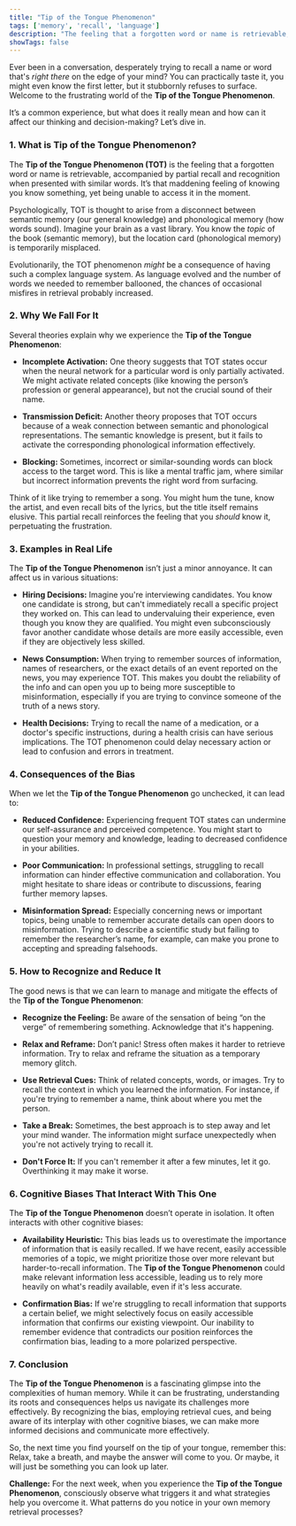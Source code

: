 ```yaml
---
title: "Tip of the Tongue Phenomenon"
tags: ['memory', 'recall', 'language']
description: "The feeling that a forgotten word or name is retrievable, accompanied by partial recall and recognition when presented with similar words."
showTags: false
---
```



Ever been in a conversation, desperately trying to recall a name or word that's *right there* on the edge of your mind? You can practically taste it, you might even know the first letter, but it stubbornly refuses to surface. Welcome to the frustrating world of the **Tip of the Tongue Phenomenon**.

It’s a common experience, but what does it really mean and how can it affect our thinking and decision-making? Let’s dive in.

### 1. What is Tip of the Tongue Phenomenon?

The **Tip of the Tongue Phenomenon (TOT)** is the feeling that a forgotten word or name is retrievable, accompanied by partial recall and recognition when presented with similar words. It’s that maddening feeling of knowing you know something, yet being unable to access it in the moment.

Psychologically, TOT is thought to arise from a disconnect between semantic memory (our general knowledge) and phonological memory (how words sound). Imagine your brain as a vast library. You know the *topic* of the book (semantic memory), but the location card (phonological memory) is temporarily misplaced.

Evolutionarily, the TOT phenomenon *might* be a consequence of having such a complex language system. As language evolved and the number of words we needed to remember ballooned, the chances of occasional misfires in retrieval probably increased.

### 2. Why We Fall For It

Several theories explain why we experience the **Tip of the Tongue Phenomenon**:

*   **Incomplete Activation:** One theory suggests that TOT states occur when the neural network for a particular word is only partially activated. We might activate related concepts (like knowing the person’s profession or general appearance), but not the crucial sound of their name.

*   **Transmission Deficit:** Another theory proposes that TOT occurs because of a weak connection between semantic and phonological representations. The semantic knowledge is present, but it fails to activate the corresponding phonological information effectively.

*   **Blocking:** Sometimes, incorrect or similar-sounding words can block access to the target word. This is like a mental traffic jam, where similar but incorrect information prevents the right word from surfacing.

Think of it like trying to remember a song. You might hum the tune, know the artist, and even recall bits of the lyrics, but the title itself remains elusive. This partial recall reinforces the feeling that you *should* know it, perpetuating the frustration.

### 3. Examples in Real Life

The **Tip of the Tongue Phenomenon** isn’t just a minor annoyance. It can affect us in various situations:

*   **Hiring Decisions:** Imagine you're interviewing candidates. You know one candidate is strong, but can't immediately recall a specific project they worked on. This can lead to undervaluing their experience, even though you know they are qualified. You might even subconsciously favor another candidate whose details are more easily accessible, even if they are objectively less skilled.

*   **News Consumption:** When trying to remember sources of information, names of researchers, or the exact details of an event reported on the news, you may experience TOT. This makes you doubt the reliability of the info and can open you up to being more susceptible to misinformation, especially if you are trying to convince someone of the truth of a news story.

*   **Health Decisions:** Trying to recall the name of a medication, or a doctor's specific instructions, during a health crisis can have serious implications. The TOT phenomenon could delay necessary action or lead to confusion and errors in treatment.

### 4. Consequences of the Bias

When we let the **Tip of the Tongue Phenomenon** go unchecked, it can lead to:

*   **Reduced Confidence:** Experiencing frequent TOT states can undermine our self-assurance and perceived competence. You might start to question your memory and knowledge, leading to decreased confidence in your abilities.

*   **Poor Communication:** In professional settings, struggling to recall information can hinder effective communication and collaboration. You might hesitate to share ideas or contribute to discussions, fearing further memory lapses.

*   **Misinformation Spread:** Especially concerning news or important topics, being unable to remember accurate details can open doors to misinformation. Trying to describe a scientific study but failing to remember the researcher’s name, for example, can make you prone to accepting and spreading falsehoods.

### 5. How to Recognize and Reduce It

The good news is that we can learn to manage and mitigate the effects of the **Tip of the Tongue Phenomenon**:

*   **Recognize the Feeling:** Be aware of the sensation of being “on the verge” of remembering something. Acknowledge that it's happening.

*   **Relax and Reframe:** Don’t panic! Stress often makes it harder to retrieve information. Try to relax and reframe the situation as a temporary memory glitch.

*   **Use Retrieval Cues:** Think of related concepts, words, or images. Try to recall the context in which you learned the information. For instance, if you're trying to remember a name, think about where you met the person.

*   **Take a Break:** Sometimes, the best approach is to step away and let your mind wander. The information might surface unexpectedly when you're not actively trying to recall it.

*   **Don't Force It:** If you can't remember it after a few minutes, let it go. Overthinking it may make it worse.

### 6. Cognitive Biases That Interact With This One

The **Tip of the Tongue Phenomenon** doesn’t operate in isolation. It often interacts with other cognitive biases:

*   **Availability Heuristic:** This bias leads us to overestimate the importance of information that is easily recalled. If we have recent, easily accessible memories of a topic, we might prioritize those over more relevant but harder-to-recall information. The **Tip of the Tongue Phenomenon** could make relevant information less accessible, leading us to rely more heavily on what's readily available, even if it's less accurate.

*   **Confirmation Bias:** If we're struggling to recall information that supports a certain belief, we might selectively focus on easily accessible information that confirms our existing viewpoint. Our inability to remember evidence that contradicts our position reinforces the confirmation bias, leading to a more polarized perspective.

### 7. Conclusion

The **Tip of the Tongue Phenomenon** is a fascinating glimpse into the complexities of human memory. While it can be frustrating, understanding its roots and consequences helps us navigate its challenges more effectively. By recognizing the bias, employing retrieval cues, and being aware of its interplay with other cognitive biases, we can make more informed decisions and communicate more effectively.

So, the next time you find yourself on the tip of your tongue, remember this: Relax, take a breath, and maybe the answer will come to you. Or maybe, it will just be something you can look up later.

**Challenge:** For the next week, when you experience the **Tip of the Tongue Phenomenon**, consciously observe what triggers it and what strategies help you overcome it. What patterns do you notice in your own memory retrieval processes?

